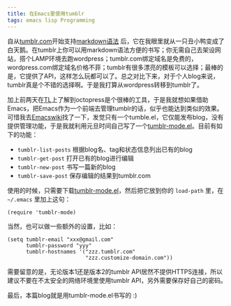 ```yaml
---
title: 在Emacs里使用tumblr
tags: emacs lisp Programming
---
```


自从[tumblr.com](http://www.tumblr.com)开始支持[markdown语法](http://daringfireball.net/projects/markdown/syntax) 后，它在我眼里就从一只丑小鸭变成了白天鹅。在tumblr上你可以用markdown语法方便的书写；你无需自己去架设网站，搭个LAMP环境去跑wordpress；tumblr.com绑定域名是免费的，wordpress.com绑定域名价格不菲；tumblr有很多漂亮的模板可以选择；最棒的是，它提供了API，这样怎么玩都可以了。总之对比下来，对于个人blog来说，tumblr真是个不错的选择啊。于是我打算从wordpress转移到tumblr了。

加上前两天在[TL](http://groups.google.com/group/pongba/browse_thread/thread/e259e658d0774b0)上了解到octopress是个很棒的工具，于是我就想如果借助Emacs，把Emacs作为一个前端去管理tumblr的话，似乎也能达到类似的效果。可惜我去[Emacswiki](http://www.emacswiki.org)找了一下，发觉只有一个tumble.el，它仅能发布blog，没有提供管理功能，于是我就利用元旦时间自己写了一个[tumblr-mode.el](https://github.com/qxj/tumblr-mode)。目前有如下的功能：

- `tumblr-list-posts` 根据blog名、tag和状态信息列出已有的blog
- `tumblr-get-post` 打开已有的blog进行编辑
- `tumblr-new-post` 书写一篇新的blog
- `tumblr-save-post` 保存编辑的结果到tumblr.com

使用的时候，只需要下载[tumblr-mode.el](https://raw.github.com/qxj/tumblr-mode/master/tumblr-mode.el)，然后把它放到你的 `load-path` 里，在 `~/.emacs` 里加上这句：

    (require 'tumblr-mode)

当然，也可以做一些额外的设置，比如：

    (setq tumblr-email "xxx@gmail.com"
          tumblr-password "yyy"
          tumblr-hostnames '("zzz.tumblr.com"
                             "zzz.customize-domain.com"))

需要留意的是，无论版本1还是版本2的tumblr API居然不提供HTTPS连接，所以建议不要在不太安全的网络环境里使用tumblr API，另外需要保存好自己的密码。

最后，本篇blog就是用tumblr-mode.el书写的 :)
